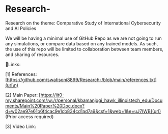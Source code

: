 # Research-
Research on the theme: Comparative Study of International Cybersecurity and AI Policies

We will be having a minimal use of GitHub Repo as we are not going to run any simulations, or compare data based on any trained models. As such, the use of this repo will be limited to collaboration between team members, and sharing of resources. 

🔗Links:

[1] References: [https://github.com/swatisoni8899/Research-/blob/main/references.txt](url\n) 

[2] Main Paper: [https://iit0-my.sharepoint.com/:w:/r/personal/kbamanjogi_hawk_illinoistech_edu/Documents/Main%20Paper%20Doc.docx?d=w02ae97e61b6f4cac9e1cb834cd1ad7a9&csf=1&web=1&e=uJ7IWB](url) (Prior access required)

[3] Video Link: 
